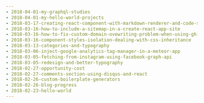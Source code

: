 ```yaml
---
- 2018-04-01-my-graphql-studies
- 2018-04-01-my-hello-world-projects
- 2018-03-17-creating-react-component-with-markdown-renderer-and-code-syntax-highlight
- 2018-03-16-how-to-include-a-sitemap-in-a-create-react-app-site
- 2018-03-16-how-to-fix-custom-domain-ovewriting-problem-when-using-gh-pages-deploy-script
- 2018-03-16-component-styles-isolation-dealing-with-css-inheritance
- 2018-03-13-categories-and-typography
- 2018-03-06-inject-google-analytics-tag-manager-in-a-meteor-app
- 2018-03-05-fetching-from-instagram-using-facebook-graph-api
- 2018-03-05-redesign-and-better-typography
- 2018-02-27-opportunity-cost
- 2018-02-27-comments-section-using-disqus-and-react
- 2018-02-26-custom-boilerplate-generators
- 2018-02-26-blog-progress
- 2018-02-23-hello-world
---
```

